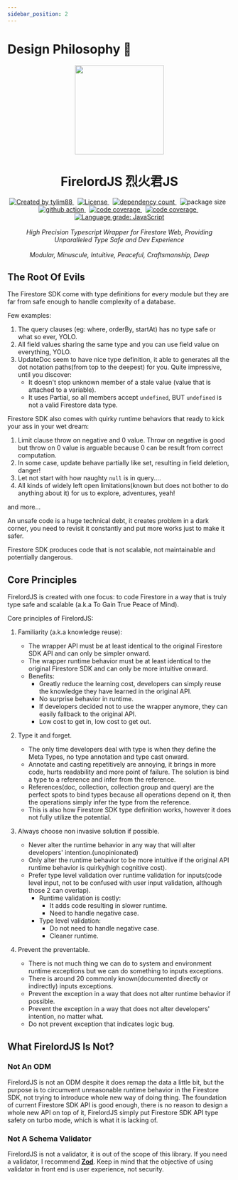 ```yaml
---
sidebar_position: 2
---
```


# Design Philosophy 📖

<div align="center">
		<img src="https://raw.githubusercontent.com/tylim88/Firelord/main/img/ozai.png" width="200px"/>
		<h1>FirelordJS 烈火君JS</h1>
</div>

<div align="center">
		<a href="https://www.npmjs.com/package/firelordjs" rel="nofollow" target="_blank">
			<img src="https://img.shields.io/npm/v/firelordjs" alt="Created by tylim88"/>
		</a>
		&nbsp;
		<a href="https://github.com/tylim88/firelordjs/blob/main/LICENSE" rel="nofollow" target="_blank">
			<img src="https://img.shields.io/github/license/tylim88/firelordjs" alt="License"/>
		</a>
		&nbsp;
		<a href="https://www.npmjs.com/package/firelordjs?activeTab=dependencies" rel="nofollow" target="_blank">
			<img src="https://img.shields.io/badge/dynamic/json?url=https://api.npmutil.com/package/firelordjs&label=dependencies&query=$.dependencies.count" alt="dependency count"/>
		</a>
		&nbsp;
		<img src="https://img.shields.io/badge/minified%2Bgzipped-1KB-brightgreen" alt="package size"/>
		&nbsp;
		<a href="https://github.com/tylim88/Firelordjs/actions" rel="nofollow" target="_blank">
			<img src="https://github.com/tylim88/Firelordjs/actions/workflows/github-actions.yml/badge.svg" alt="github action"/>
		</a>
		&nbsp;
		<a href="https://codecov.io/gh/tylim88/Firelordjs">
			<img src="https://codecov.io/gh/tylim88/Firelordjs/branch/main/graph/badge.svg?token=8DYIREMOGN" alt="code coverage"/>
		</a>
		&nbsp;
		<a href="https://snyk.io/test/github/tylim88/FirelordJS">
			<img src="https://snyk.io/test/github/tylim88/FirelordJS/badge.svg" alt="code coverage"/>
		</a>
		&nbsp;
		<a href="https://lgtm.com/projects/g/tylim88/Firelordjs/context:javascript">
			<img alt="Language grade: JavaScript" src="https://img.shields.io/lgtm/grade/javascript/g/tylim88/Firelordjs.svg?logo=lgtm&logoWidth=18"/>
		</a>
</div>
<br/>
<div align="center">
		<i>High Precision Typescript Wrapper for Firestore Web, Providing Unparalleled Type Safe and Dev Experience</i>
</div>
<br/>
<div align="center">
		<i>Modular, Minuscule, Intuitive, Peaceful, Craftsmanship, Deep</i>
</div>

## The Root Of Evils

The Firestore SDK come with type definitions for every module but they are far from safe enough to handle complexity of a database.

Few examples:

1. The query clauses (eg: where, orderBy, startAt) has no type safe or what so ever, YOLO.
2. All field values sharing the same type and you can use field value on everything, YOLO.
3. UpdateDoc seem to have nice type definition, it able to generates all the dot notation paths(from top to the deepest) for you. Quite impressive, until you discover:
   - It doesn't stop unknown member of a stale value (value that is attached to a variable).
   - It uses Partial, so all members accept `undefined`, BUT `undefined` is not a valid Firestore data type.

Firestore SDK also comes with quirky runtime behaviors that ready to kick your ass in your wet dream:

1. Limit clause throw on negative and 0 value. Throw on negative is good but throw on 0 value is arguable because 0 can be result from correct computation.
2. In some case, update behave partially like set, resulting in field deletion, danger!
3. Let not start with how naughty `null` is in query....
4. All kinds of widely left open limitations(known but does not bother to do anything about it) for us to explore, adventures, yeah!

and more...

An unsafe code is a huge technical debt, it creates problem in a dark corner, you need to revisit it constantly and put more works just to make it safer.

Firestore SDK produces code that is not scalable, not maintainable and potentially dangerous.

## Core Principles

FirelordJS is created with one focus: to code Firestore in a way that is truly type safe and scalable (a.k.a To Gain True Peace of Mind).

Core principles of FirelordJS:

1. Familiarity (a.k.a knowledge reuse):

   - The wrapper API must be at least identical to the original Firestore SDK API and can only be simpler onward.
   - The wrapper runtime behavior must be at least identical to the original Firestore SDK and can only be more intuitive onward.
   - Benefits:
     - Greatly reduce the learning cost, developers can simply reuse the knowledge they have learned in the original API.
     - No surprise behavior in runtime.
     - If developers decided not to use the wrapper anymore, they can easily fallback to the original API.
     - Low cost to get in, low cost to get out.

2. Type it and forget.
   - The only time developers deal with type is when they define the Meta Types, no type annotation and type cast onward.
   - Annotate and casting repetitively are annoying, it brings in more code, hurts readability and more point of failure. The solution is bind a type to a reference and infer from the reference.
   - References(doc, collection, collection group and query) are the perfect spots to bind types because all operations depend on it, then the operations simply infer the type from the reference.
   - This is also how Firestore SDK type definition works, however it does not fully utilize the potential.
3. Always choose non invasive solution if possible.

   - Never alter the runtime behavior in any way that will alter developers' intention.(unopinionated)
   - Only alter the runtime behavior to be more intuitive if the original API runtime behavior is quirky(high cognitive cost).
   - Prefer type level validation over runtime validation for inputs(code level input, not to be confused with user input validation, although those 2 can overlap).
     - Runtime validation is costly:
       - It adds code resulting in slower runtime.
       - Need to handle negative case.
     - Type level validation:
       - Do not need to handle negative case.
       - Cleaner runtime.

4. Prevent the preventable.

   - There is not much thing we can do to system and environment runtime exceptions but we can do something to inputs exceptions.
   - There is around 20 commonly known(documented directly or indirectly) inputs exceptions.
   - Prevent the exception in a way that does not alter runtime behavior if possible.
   - Prevent the exception in a way that does not alter developers' intention, no matter what.
   - Do not prevent exception that indicates logic bug.

## What FirelordJS Is Not?

### Not An ODM

FirelordJS is not an ODM despite it does remap the data a little bit, but the purpose is to circumvent unreasonable runtime behavior in the Firestore SDK, not trying to introduce whole new way of doing thing. The foundation of current Firestore SDK API is good enough, there is no reason to design a whole new API on top of it, FirelordJS simply put Firestore SDK API type safety on turbo mode, which is what it is lacking of.

### Not A Schema Validator

FirelordJS is not a validator, it is out of the scope of this library. If you need a validator, I recommend **[Zod](https://www.npmjs.com/package/zod)**. Keep in mind that the objective of using validator in front end is user experience, not security.

